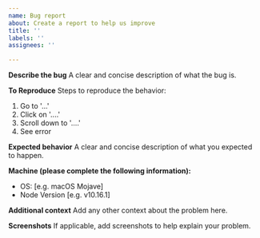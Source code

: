 ```yaml
---
name: Bug report
about: Create a report to help us improve
title: ''
labels: ''
assignees: ''

---
```


**Describe the bug**
A clear and concise description of what the bug is.

**To Reproduce**
Steps to reproduce the behavior:
1. Go to '...'
2. Click on '....'
3. Scroll down to '....'
4. See error

**Expected behavior**
A clear and concise description of what you expected to happen.

**Machine (please complete the following information):**
 - OS: [e.g. macOS Mojave]
 - Node Version [e.g. v10.16.1]

**Additional context**
Add any other context about the problem here.

**Screenshots**
If applicable, add screenshots to help explain your problem.
